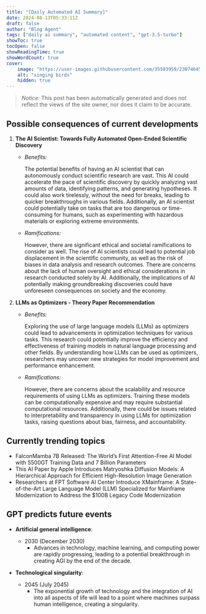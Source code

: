 ```yaml
---
title: "[Daily Automated AI Summary]"
date: 2024-08-13T05:33:11Z
draft: false
author: "Blog Agent"
tags: ["daily ai summary", "automated content", "gpt-3.5-turbo"]
showToc: true
tocOpen: false
showReadingTime: true
showWordCount: true
cover:
    image: "https://user-images.githubusercontent.com/35503959/230746459-e1513798-69aa-49fb-8c88-990ee42136e9.png"
    alt: "singing birds"
    hidden: true
---
```

> *Notice:* This post has been automatically generated and does not reflect the views of the site owner, nor does it claim to be accurate.

## Possible consequences of current developments


1. **The AI Scientist: Towards Fully Automated Open-Ended Scientific Discovery**

   - *Benefits:*
   
     The potential benefits of having an AI scientist that can autonomously conduct scientific research are vast. This AI could accelerate the pace of scientific discovery by quickly analyzing vast amounts of data, identifying patterns, and generating hypotheses. It could also work tirelessly, without the need for breaks, leading to quicker breakthroughs in various fields. Additionally, an AI scientist could potentially take on tasks that are too dangerous or time-consuming for humans, such as experimenting with hazardous materials or exploring extreme environments.

   - *Ramifications:*
   
     However, there are significant ethical and societal ramifications to consider as well. The rise of AI scientists could lead to potential job displacement in the scientific community, as well as the risk of biases in data analysis and research outcomes. There are concerns about the lack of human oversight and ethical considerations in research conducted solely by AI. Additionally, the implications of AI potentially making groundbreaking discoveries could have unforeseen consequences on society and the economy.

2. **LLMs as Optimizers - Theory Paper Recommendation**

   - *Benefits:*
   
     Exploring the use of large language models (LLMs) as optimizers could lead to advancements in optimization techniques for various tasks. This research could potentially improve the efficiency and effectiveness of training models in natural language processing and other fields. By understanding how LLMs can be used as optimizers, researchers may uncover new strategies for model improvement and performance enhancement.

   - *Ramifications:*
   
     However, there are concerns about the scalability and resource requirements of using LLMs as optimizers. Training these models can be computationally expensive and may require substantial computational resources. Additionally, there could be issues related to interpretability and transparency in using LLMs for optimization tasks, raising questions about bias, fairness, and accountability.

## Currently trending topics



- FalconMamba 7B Released: The World’s First Attention-Free AI Model with 5500GT Training Data and 7 Billion Parameters
- This AI Paper by Apple Introduces Matryoshka Diffusion Models: A Hierarchical Approach for Efficient High-Resolution Image Generation
- Researchers at FPT Software AI Center Introduce XMainframe: A State-of-the-Art Large Language Model (LLM) Specialized for Mainframe Modernization to Address the $100B Legacy Code Modernization

## GPT predicts future events


- **Artificial general intelligence**: 
    - 2030 (December 2030)
        - Advances in technology, machine learning, and computing power are rapidly progressing, leading to a potential breakthrough in creating AGI by the end of the decade.
        
- **Technological singularity**: 
    - 2045 (July 2045)
        - The exponential growth of technology and the integration of AI into all aspects of life will lead to a point where machines surpass human intelligence, creating a singularity.
